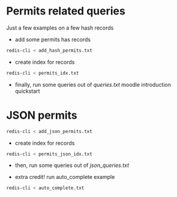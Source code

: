 # Permits related queries
Just a few examples on a few hash records
* add some permits has records
```bash
redis-cli < add_hash_permits.txt
```
* create index for records	
```bash
redis-cli < permits_idx.txt
```
* finally, run some queries out of *queries.txt*
moodle introduction quickstart

#  JSON permits
```bash
redis-cli < add_json_permits.txt
```
* create index for records	
```bash
redis-cli < permits_json_idx.txt
```
* then, run some queries out of *json_queries.txt*

* extra credit!   run auto_complete example
```bash
redis-cli < auto_complete.txt
```
